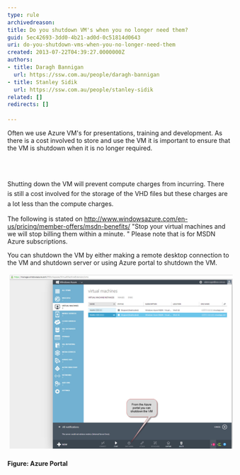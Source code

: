 ```yaml
---
type: rule
archivedreason: 
title: Do you shutdown VM's when you no longer need them?
guid: 5ec42693-3dd0-4b21-ad0d-0c51814d0643
uri: do-you-shutdown-vms-when-you-no-longer-need-them
created: 2013-07-22T04:39:27.0000000Z
authors:
- title: Daragh Bannigan
  url: https://ssw.com.au/people/daragh-bannigan
- title: Stanley Sidik
  url: https://ssw.com.au/people/stanley-sidik
related: []
redirects: []

---
```



<p>​​Often we use Azure VM's for presentations, training and development. As there is a cost involved to store and use the VM it is important to ensure that the VM is shutdown when it is no longer required.​</p>
<br><excerpt class='endintro'></excerpt><br>
<p><span style="line-height:1.6;">Shutting down the VM will prevent compute charges from incurring. There is still a cost involved for the storage of the VHD files but these charges are a lot less than the compute charges. </span></p><p>The following is stated on <a href="http://www.windowsazure.com/en-us/pricing/member-offers/msdn-benefits/">http://www.windowsazure.com/en-us/pricing/member-offers/msdn-benefits/</a> "Stop your virtual machines and we will stop billing them within a minute. " Please note that is for MSDN Azure subscriptions. </p><p>You can shutdown the VM by either making a remote desktop connection to the VM and shutdown server or using Azure portal to shutdown the VM.​</p><p><img src="Azure.jpg" alt="Azure.jpg" style="margin:5px;width:650px;" />​<br><strong>Figure: Azure Portal​</strong></p>



